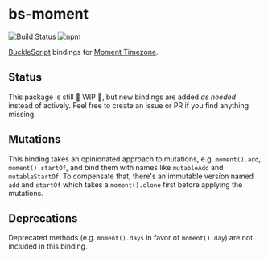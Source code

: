 # bs-moment

[![Build Status](https://travis-ci.org/reasonml-community/bs-moment.svg?branch=master)](https://travis-ci.org/reasonml-community/bs-moment)
[![npm](https://img.shields.io/npm/v/bs-moment.svg)](https://www.npmjs.com/package/bs-moment)

[BuckleScript](https://github.com/bloomberg/bucklescript) bindings for [Moment Timezone](https://momentjs.com/timezone/).

## Status

This package is still 🚧 WIP 🚧, but new bindings are added *as needed* instead of actively. Feel free to create an issue or PR if you find anything missing.

## Mutations

This binding takes an opinionated approach to mutations, e.g. `moment().add`, `moment().startOf`, and bind them with names like `mutableAdd` and `mutableStartOf`. To compensate that, there's an immutable version named `add` and `startOf` which takes a `moment().clone` first before applying the mutations.

## Deprecations

Deprecated methods (e.g. `moment().days` in favor of `moment().day`) are not included in this binding.
